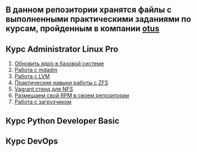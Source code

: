 ## В данном репозитории хранятся файлы с выполненными практическими заданиями по курсам, пройденным в компании <a href="http://otus.ru">otus</a>

## Курс Administrator Linux Pro
1. <a href="https://github.com/elistratkin/otus_homeworks/tree/main/ALP/Manual_kernel_update">Обновить ядро в базовой системе</a>
2. <a href="https://github.com/elistratkin/otus_homeworks/tree/main/ALP/MdRaid">Работа с mdadm</a>
3. <a href="https://github.com/elistratkin/otus_homeworks/tree/main/ALP/LVM">Работа с LVM</a>
4. <a href="https://github.com/elistratkin/otus_homeworks/tree/main/ALP/ZFS">Практические навыки работы с ZFS</a>
5. <a href="https://github.com/elistratkin/otus_homeworks/tree/main/ALP/NFS">Vagrant стенд для NFS</a>
6. <a href="">Размещаем свой RPM в своем репозитории</a>
7. <a href="">Работа с загрузчиком</a>
## Курс Python Developer Basic

## Курс DevOps
